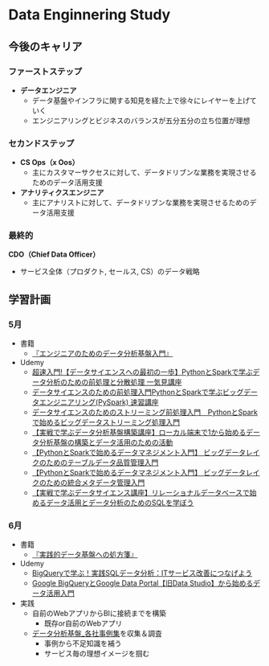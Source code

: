 # Data Enginnering Study

## 今後のキャリア
### ファーストステップ
* **データエンジニア**<br>
    * データ基盤やインフラに関する知見を経た上で徐々にレイヤーを上げていく
    * エンジニアリングとビジネスのバランスが五分五分の立ち位置が理想

### セカンドステップ
* **CS Ops（x Oos）**
    * 主にカスタマーサクセスに対して、データドリブンな業務を実現させるためのデータ活用支援
* **アナリティクスエンジニア**
    * 主にアナリストに対して、データドリブンな業務を実現させるためのデータ活用支援

### 最終的
**CDO（Chief Data Officer）**<br>
* サービス全体（プロダクト, セールス, CS）のデータ戦略

## 学習計画
### 5月
* 書籍
    * [『エンジニアのためのデータ分析基盤入門』](https://amzn.asia/d/0yDiDoo)
* Udemy
    * [超速入門!【データサイエンスへの最初の一歩】PythonとSparkで学ぶデータ分析のための前処理と分散処理 一気見講座](https://www.udemy.com/course/spark-python-crush-course/)
    * [データサイエンスのための前処理入門PythonとSparkで学ぶビッグデータエンジニアリング(PySpark) 速習講座](https://www.udemy.com/course/python-spark-pyspark/)
    * [データサイエンスのためのストリーミング前処理入門　PythonとSparkで始めるビッグデータストリーミング処理入門](https://www.udemy.com/course/python-spark-streaming/)
    * [【実戦で学ぶデータ分析基盤構築講座】ローカル端末で1から始めるデータ分析基盤の構築とデータ活用のための活動](https://www.udemy.com/course/dataplatform_local/)
    * [【PythonとSparkで始めるデータマネジメント入門】 ビッグデータレイクのためのテーブルデータ品質管理入門](https://www.udemy.com/course/python-spark-data-quality/)
    * [【PythonとSparkで始めるデータマネジメント入門】 ビッグデータレイクのための統合メタデータ管理入門](https://www.udemy.com/course/datamanagement-spark-metadata/)
    * [【実戦で学ぶデータサイエンス講座】リレーショナルデータベースで始めるデータ活用とデータ分析のためのSQLを学ぼう](https://www.udemy.com/course/business_sql/)

### 6月
* 書籍
    * [『実践的データ基盤への処方箋』](https://amzn.asia/d/7FBkI6V)
* Udemy
    * [BigQueryで学ぶ！実践SQLデータ分析：ITサービス改善につなげよう](https://www.udemy.com/course/bq-sql-analysis/)
    * [Google BigQueryとGoogle Data Portal【旧Data Studio】から始めるデータ活用入門](https://www.udemy.com/course/bigquery_dataportal_basic/)
* 実践
    * 自前のWebアプリからBIに接続までを構築<br>
        * 既存or自前のWebアプリ
    * [データ分析基盤_各社事例集](https://docs.google.com/document/d/1DYD324wwbWTu5QFk93WcG7pb18XCNw561MBtwO_mVBo/edit?usp=sharing)を収集＆調査
        * 事例から不足知識を補う
        * サービス毎の理想イメージを掴む